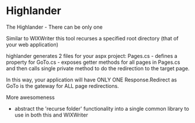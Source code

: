 Highlander
==========

The Highlander - There can be only one

Similar to WIXWriter this tool recurses a specified root directory (that of your web application)

highlander generates 2 files for your aspx project:
Pages.cs - defines a property for
GoTo.cs - exposes getter methods for all pages in Pages.cs and then calls single private method to do the redirection to the target page.

In this way, your application will have ONLY ONE Response.Redirect as GoTo is the gateway for ALL page redirections.

More awesomeness
 - abstract the 'recurse folder' functionality into a single common library to use in both this and WIXWriter
